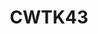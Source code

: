 ---
title: CWTK43
description: 8/18-20
weight: 1

# list pages require at least one image to be displayed.
---
